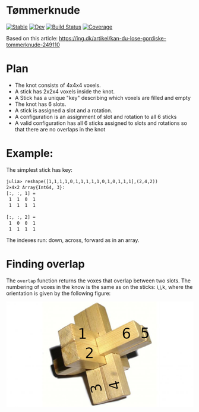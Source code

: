 # Tømmerknude

[![Stable](https://img.shields.io/badge/docs-stable-blue.svg)](https://tp2750.github.io/Tømmerknude.jl/stable)
[![Dev](https://img.shields.io/badge/docs-dev-blue.svg)](https://tp2750.github.io/Tømmerknude.jl/dev)
[![Build Status](https://github.com/tp2750/Tømmerknude.jl/workflows/CI/badge.svg)](https://github.com/tp2750/Tømmerknude.jl/actions)
[![Coverage](https://codecov.io/gh/tp2750/Tømmerknude.jl/branch/master/graph/badge.svg)](https://codecov.io/gh/tp2750/Tømmerknude.jl)

Based on this article:
https://ing.dk/artikel/kan-du-lose-gordiske-tommerknude-249110

# Plan

* The knot consists of 4x4x4 voxels.
* A stick has 2x2x4 voxels inside the knot.
* A Stick has a unique "key" describing which voxels are filled and empty
* The knot has 6 slots. 
* A stick is assigned a slot and a rotation.
* A configuration is an assignment of slot and rotation to all 6 sticks
* A valid configuration has all 6 sticks assigned to slots and rotations so that there are no overlaps in the knot

# Example:

The simplest stick has key:

```{julia}
julia> reshape([1,1,1,1,0,1,1,1,1,1,0,1,0,1,1,1],(2,4,2))
2×4×2 Array{Int64, 3}:
[:, :, 1] =
 1  1  0  1
 1  1  1  1

[:, :, 2] =
 1  0  0  1
 1  1  1  1
```

The indexes run: down, across, forward as in an array.


# Finding overlap

The `overlap` function returns the voxes that overlap between two slots.
The numbering of voxes in the know is the same as on the sticks: i,j,k, 
where the orientation is given by the following figure:

![knot_slots](assets/toemmerknude_slots.jpg)

